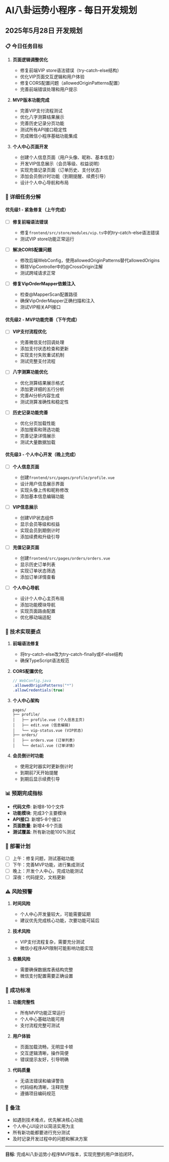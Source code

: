 # AI八卦运势小程序 - 每日开发规划

## 2025年5月28日 开发规划

### 📋 今日任务目标

1. **页面逻辑调整优化**
   - 修复前端VIP store语法错误（try-catch-else结构）
   - 优化VIP页面交互逻辑和用户体验
   - 修复CORS配置问题（allowedOriginPatterns配置）
   - 完善前端错误处理和用户提示

2. **MVP版本功能完成**
   - 完善VIP支付流程测试
   - 优化八字测算结果展示
   - 完善历史记录分页功能
   - 测试所有API接口稳定性
   - 完成微信小程序基础功能集成

3. **个人中心页面开发**
   - 创建个人信息页面（用户头像、昵称、基本信息）
   - 开发VIP信息展示（会员等级、权益说明）
   - 实现充值记录页面（订单历史、支付状态）
   - 添加会员倒计时功能（到期提醒、续费引导）
   - 设计个人中心导航和布局

### 🎯 详细任务分解

#### 优先级1 - 紧急修复（上午完成）
- [ ] **修复前端语法错误**
  - 修复`frontend/src/store/modules/vip.ts`中的try-catch-else语法错误
  - 测试VIP store功能正常运行
  
- [ ] **解决CORS配置问题**
  - 修改后端WebConfig，使用allowedOriginPatterns替代allowedOrigins
  - 移除VipController中的@CrossOrigin注解
  - 测试跨域请求正常

- [ ] **修复VipOrderMapper依赖注入**
  - 检查@MapperScan配置路径
  - 确保VipOrderMapper正确扫描和注入
  - 测试VIP相关API接口

#### 优先级2 - MVP功能完善（下午完成）
- [ ] **VIP支付流程优化**
  - 完善微信支付回调处理
  - 添加支付状态检查和更新
  - 实现支付失败重试机制
  - 测试完整支付流程

- [ ] **八字测算功能优化**
  - 优化测算结果展示格式
  - 添加更详细的五行分析
  - 完善AI分析内容生成
  - 测试测算准确性和稳定性

- [ ] **历史记录功能完善**
  - 优化分页加载性能
  - 添加搜索和筛选功能
  - 完善记录详情展示
  - 测试大量数据加载

#### 优先级3 - 个人中心开发（晚上完成）
- [ ] **个人信息页面**
  - 创建`frontend/src/pages/profile/profile.vue`
  - 设计用户信息展示界面
  - 实现头像上传和昵称修改
  - 添加基本信息编辑功能

- [ ] **VIP信息展示**
  - 创建VIP状态组件
  - 显示会员等级和权益
  - 实现会员到期倒计时
  - 添加续费和升级引导

- [ ] **充值记录页面**
  - 创建`frontend/src/pages/orders/orders.vue`
  - 显示历史订单列表
  - 实现订单状态筛选
  - 添加订单详情查看

- [ ] **个人中心导航**
  - 设计个人中心主页布局
  - 添加功能模块导航
  - 实现页面路由配置
  - 优化移动端适配

### 🔧 技术实现要点

1. **前端语法修复**
   - 将try-catch-else改为try-catch-finally或if-else结构
   - 确保TypeScript语法规范

2. **CORS配置优化**
   ```java
   // WebConfig.java
   .allowedOriginPatterns("*")
   .allowCredentials(true)
   ```

3. **个人中心架构**
   ```
   pages/
   ├── profile/
   │   ├── profile.vue (个人信息主页)
   │   ├── edit.vue (信息编辑)
   │   └── vip-status.vue (VIP状态)
   ├── orders/
   │   ├── orders.vue (订单列表)
   │   └── detail.vue (订单详情)
   ```

4. **会员倒计时功能**
   - 使用定时器实时更新倒计时
   - 到期前7天开始提醒
   - 到期后显示续费引导

### 📊 预期完成指标

- **代码文件**: 新增8-10个文件
- **功能模块**: 完成3个主要模块
- **API接口**: 新增5-8个接口
- **页面数量**: 新增4-6个页面
- **测试覆盖**: 所有新功能100%测试

### 🚀 部署计划
- [ ] 上午：修复问题，测试基础功能
- [ ] 下午：完善MVP功能，进行集成测试
- [ ] 晚上：开发个人中心，完成功能测试
- [ ] 深夜：代码提交，文档更新

### ⚠️ 风险预警

1. **时间风险**
   - 个人中心开发量较大，可能需要延期
   - 建议优先完成核心功能，次要功能可延后

2. **技术风险**
   - VIP支付流程复杂，需要充分测试
   - 微信小程序API限制可能影响功能实现

3. **依赖风险**
   - 需要确保数据库表结构完整
   - 微信支付配置需要正确设置

### 🎯 成功标准

1. **功能完整性**
   - 所有MVP功能正常运行
   - 个人中心基础功能可用
   - 支付流程完整可测试

2. **用户体验**
   - 页面加载流畅，无明显卡顿
   - 交互逻辑清晰，操作简便
   - 错误提示友好，引导明确

3. **代码质量**
   - 无语法错误和编译警告
   - 代码结构清晰，注释完整
   - 遵循项目编码规范

### 📝 备注
- 如遇到技术难点，优先解决核心功能
- 个人中心UI设计以简洁实用为主
- 所有新功能都要进行充分测试
- 及时记录开发过程中的问题和解决方案

---

**目标**: 完成AI八卦运势小程序MVP版本，实现完整的用户体验闭环。 